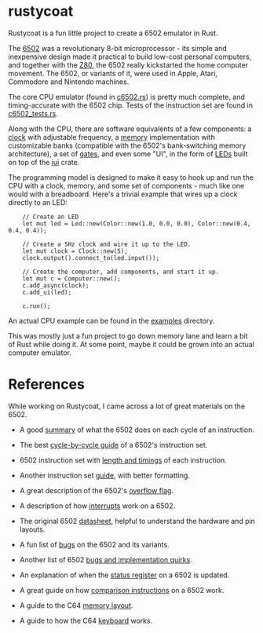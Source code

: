 # rustycoat

Rustycoat is a fun little project to create a 6502 emulator in
Rust. 

The [6502](https://en.wikipedia.org/wiki/MOS_Technology_6502) was a 
revolutionary 8-bit microprocessor - its simple and inexpensive design
made it practical to build low-cost personal computers, and together with
the [Z80](https://en.wikipedia.org/wiki/Zilog_Z80), the 6502 really
kickstarted the home computer movement. The 6502, or variants of it,
were used in Apple, Atari, Commodore and Nintendo machines.   

The core CPU emulator (found in [c6502.rs](src/cpus/c6502.rs))
is pretty much complete, and timing-accurate with the 6502 chip. Tests
of the instruction set are found in [c6502_tests.rs](src/cpus/c6502_tests.rs).

Along with the CPU, there are software equivalents of a few components:
a [clock](src/core/clock.rs) with adjustable frequency, a [memory](src/core/memory.rs)
implementation with customizable banks (compatible with the 6502's bank-switching
memory architecture), a set of [gates](src/gates/mod.rs), and even some "UI", in the
form of [LEDs](src/widgets/leds.rs) built on top of the [iui](https://github.com/rust-native-ui/libui-rs) crate.

The programming model is designed to make it easy to hook up and run the CPU with a clock,
memory, and some set of components - much like one would with a breadboard. Here's a trivial
example that wires up a clock directly to an LED:

```
    // Create an LED
    let mut led = Led::new(Color::new(1.0, 0.0, 0.0), Color::new(0.4, 0.4, 0.4));

    // Create a 5Hz clock and wire it up to the LED.
    let mut clock = Clock::new(5);
    clock.output().connect_to(led.input());

    // Create the computer, add components, and start it up.
    let mut c = Computer::new();
    c.add_async(clock);
    c.add_ui(led);

    c.run();
```

An actual CPU example can be found in the [examples](examples) directory.

This was mostly just a fun project to go down memory lane and learn a bit
of Rust while doing it. At some point, maybe it could be grown into an 
actual computer emulator.

# References

While working on Rustycoat, I came across a lot of great materials on the 6502.

- A good [summary](https://retrocomputing.stackexchange.com/questions/17888/what-is-the-mos-6502-doing-on-each-cycle-of-an-instruction) of what the 6502 does on each cycle of an instruction.

- The best [cycle-by-cycle guide](http://www.atarihq.com/danb/files/64doc.txt) of a 6502's instruction set.

- 6502 instruction set with [length and timings](http://6502.org/tutorials/6502opcodes.html) of each instruction.

- Another instruction set [guide](https://www.masswerk.at/6502/6502_instruction_set.html), with better formatting.

- A great description of the 6502's [overflow flag](http://www.righto.com/2012/12/the-6502-overflow-flag-explained.html).

- A description of how [interrupts](http://6502.org/tutorials/interrupts.html) work on a 6502.

- The original 6502 [datasheet](http://archive.6502.org/datasheets/mos_6510_mpu.pdf), helpful to understand the hardware and pin layouts.

- A fun list of [bugs](https://www.liquisearch.com/mos_technology_6502/bugs_and_quirks) on the 6502 and its variants.

- Another list of 6502 [bugs and implementation quirks](https://atariwiki.org/wiki/Wiki.jsp?page=6502%20bugs).

- An explanation of when the [status register](https://stackoverflow.com/questions/47532801/when-is-the-status-register-updated-in-the-6502) on a 6502 is updated.

- A great guide on how [comparison instructions](http://6502.org/tutorials/compare_instructions.html) on a 6502 work.

- A guide to the C64 [memory layout](https://www.pagetable.com/c64ref/c64mem/).

- A guide to how the C64 [keyboard](http://c64os.com/post/howthekeyboardworks) works.